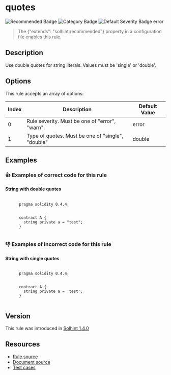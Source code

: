 <!---
This is a dynamically generated file. Do not edit manually.
date:        Sat, 24 Aug 2019 01:45:05 GMT
author:      "Peter Chung <touhonoob@gmail.com>"
--->

# quotes
![Recommended Badge](https://img.shields.io/badge/-Recommended-brightgreen)
![Category Badge](https://img.shields.io/badge/-Style%20Guide%20Rules-informational)
![Default Severity Badge error](https://img.shields.io/badge/Default%20Severity-error-red)
> The {"extends": "solhint:recommended"} property in a configuration file enables this rule.


## Description
Use double quotes for string literals. Values must be 'single' or 'double'.

## Options
This rule accepts an array of options:

| Index | Description                                       | Default Value |
| ----- | ------------------------------------------------- | ------------- |
| 0     | Rule severity. Must be one of "error", "warn".    | error         |
| 1     | Type of quotes. Must be one of "single", "double" | double        |


## Examples
### 👍 Examples of **correct** code for this rule

#### String with double quotes

```solidity

      pragma solidity 0.4.4;
        
        
      contract A {
        string private a = "test";
      }
    
```

### 👎 Examples of **incorrect** code for this rule

#### String with single quotes

```solidity

      pragma solidity 0.4.4;
        
        
      contract A {
        string private a = 'test';
      }
    
```

## Version
This rule was introduced in [Solhint 1.4.0](https://github.com/protofire/solhint/tree/v1.4.0)

## Resources
- [Rule source](https://github.com/protofire/solhint/tree/master/lib/rules/miscellaneous/quotes.js)
- [Document source](https://github.com/protofire/solhint/tree/master/docs/rules/miscellaneous/quotes.md)
- [Test cases](https://github.com/protofire/solhint/tree/master/test/rules/miscellaneous/quotes.js)
